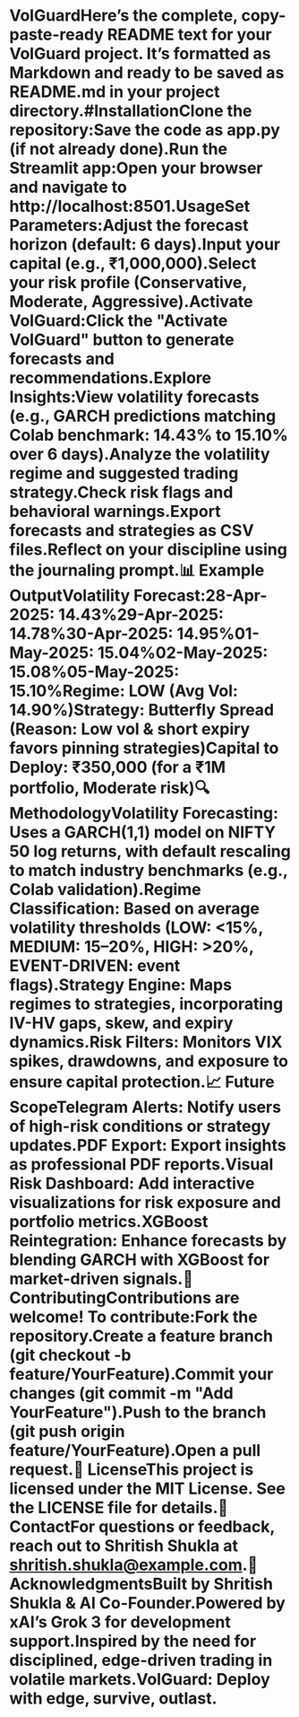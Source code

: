 # VolGuardHere’s the complete, copy-paste-ready README text for your VolGuard project. It’s formatted as Markdown and ready to be saved as README.md in your project directory.#InstallationClone the repository:Save the code as app.py (if not already done).Run the Streamlit app:Open your browser and navigate to http://localhost:8501.UsageSet Parameters:Adjust the forecast horizon (default: 6 days).Input your capital (e.g., ₹1,000,000).Select your risk profile (Conservative, Moderate, Aggressive).Activate VolGuard:Click the "Activate VolGuard" button to generate forecasts and recommendations.Explore Insights:View volatility forecasts (e.g., GARCH predictions matching Colab benchmark: 14.43% to 15.10% over 6 days).Analyze the volatility regime and suggested trading strategy.Check risk flags and behavioral warnings.Export forecasts and strategies as CSV files.Reflect on your discipline using the journaling prompt.📊 Example OutputVolatility Forecast:28-Apr-2025: 14.43%29-Apr-2025: 14.78%30-Apr-2025: 14.95%01-May-2025: 15.04%02-May-2025: 15.08%05-May-2025: 15.10%Regime: LOW (Avg Vol: 14.90%)Strategy: Butterfly Spread (Reason: Low vol & short expiry favors pinning strategies)Capital to Deploy: ₹350,000 (for a ₹1M portfolio, Moderate risk)🔍 MethodologyVolatility Forecasting: Uses a GARCH(1,1) model on NIFTY 50 log returns, with default rescaling to match industry benchmarks (e.g., Colab validation).Regime Classification: Based on average volatility thresholds (LOW: <15%, MEDIUM: 15–20%, HIGH: >20%, EVENT-DRIVEN: event flags).Strategy Engine: Maps regimes to strategies, incorporating IV-HV gaps, skew, and expiry dynamics.Risk Filters: Monitors VIX spikes, drawdowns, and exposure to ensure capital protection.📈 Future ScopeTelegram Alerts: Notify users of high-risk conditions or strategy updates.PDF Export: Export insights as professional PDF reports.Visual Risk Dashboard: Add interactive visualizations for risk exposure and portfolio metrics.XGBoost Reintegration: Enhance forecasts by blending GARCH with XGBoost for market-driven signals.🤝 ContributingContributions are welcome! To contribute:Fork the repository.Create a feature branch (git checkout -b feature/YourFeature).Commit your changes (git commit -m "Add YourFeature").Push to the branch (git push origin feature/YourFeature).Open a pull request.📜 LicenseThis project is licensed under the MIT License. See the LICENSE file for details.📧 ContactFor questions or feedback, reach out to Shritish Shukla at shritish.shukla@example.com.🙌 AcknowledgmentsBuilt by Shritish Shukla & AI Co-Founder.Powered by xAI’s Grok 3 for development support.Inspired by the need for disciplined, edge-driven trading in volatile markets.VolGuard: Deploy with edge, survive, outlast.
